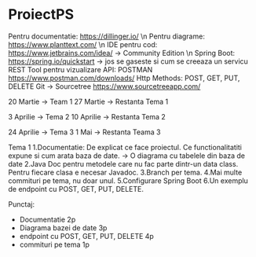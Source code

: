 # ProiectPS
Pentru documentatie: https://dillinger.io/ \n
Pentru diagrame: https://www.planttext.com/ \n
IDE pentru cod: https://www.jetbrains.com/idea/  -> Community Edition \n
Spring Boot: https://spring.io/quickstart -> jos se gaseste si cum se creeaza un servicu REST
Tool pentru vizualizare API: POSTMAN https://www.postman.com/downloads/
Http Methods: POST, GET, PUT, DELETE
Git -> Sourcetree https://www.sourcetreeapp.com/

20 Martie -> Team 1
27 Martie -> Restanta Tema 1

3 Aprilie -> Tema 2
10 Aprilie -> Restanta Tema 2

24 Aprilie -> Tema 3
1 Mai -> Restanta Teama 3


Tema 1
1.Documentatie: De explicat ce face proiectul. Ce functionalitatiti expune si cum arata baza de date.
-> O diagrama cu tabelele din baza de date
2.Java Doc pentru metodele care nu fac parte dintr-un data class. Pentru fiecare clasa e necesar Javadoc.
3.Branch per tema.
4.Mai multe commituri pe tema, nu doar unul.
5.Configurare Spring Boot
6.Un exemplu de endpoint cu POST, GET, PUT, DELETE.

Punctaj:
- Documentatie 2p
- Diagrama bazei de date 3p
- endpoint cu POST, GET, PUT, DELETE 4p
- commituri pe tema 1p
